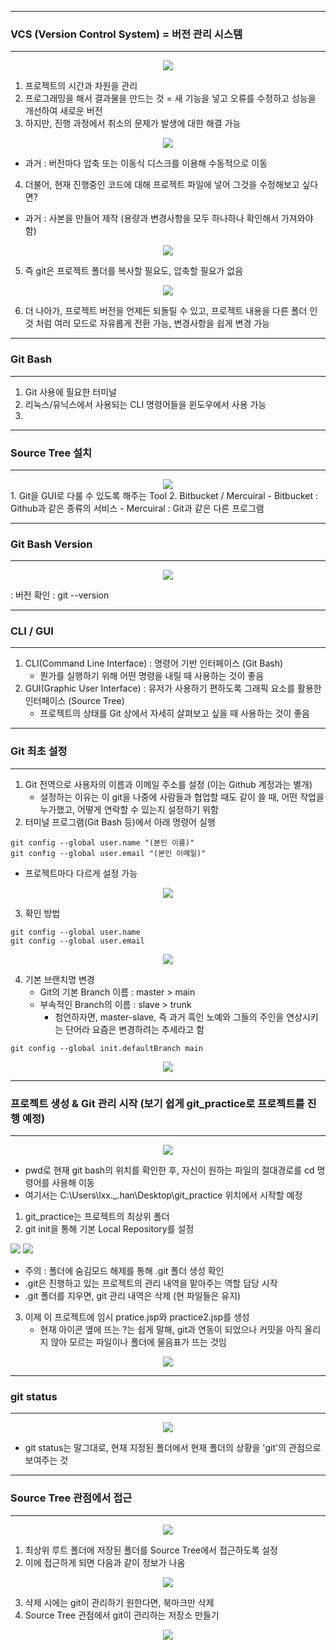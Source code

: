 -----
### VCS (Version Control System) = 버전 관리 시스템
-----
<div align="center">
<img src="https://github.com/sooyounghan/Git-Github/assets/34672301/810d3a35-6246-4126-aadf-9191e0b7f038">
</div>

1. 프로젝트의 시간과 차원을 관리
2. 프로그래밍을 해서 결과물을 만드는 것 = 새 기능을 넣고 오류를 수정하고 성능을 개선하여 새로운 버전
3. 하지만, 진행 과정에서 취소의 문제가 발생에 대한 해결 가능
<div align="center">
<img src="https://github.com/sooyounghan/Git-Github/assets/34672301/28db689a-4b7b-41eb-8151-e560445e007a">
</div>

  - 과거 : 버전마다 압축 또는 이동식 디스크를 이용해 수동적으로 이동

4. 더불어, 현재 진행중인 코드에 대해 프로젝트 파일에 넣어 그것을 수정해보고 싶다면?
  - 과거 : 사본을 만들어 제작 (용량과 변경사항을 모두 하나하나 확인해서 가져와야 함)
<div align="center">
<img src="https://github.com/sooyounghan/Git-Github/assets/34672301/97428606-4752-438a-9a97-3887e3449a9a">
</div>

5. 즉 git은 프로젝트 폴더를 복사할 필요도, 압축할 필요가 없음
<div align="center">
<img src="https://github.com/sooyounghan/Git-Github/assets/34672301/d27449dd-a2ce-49f1-a13b-85e33ebd28ad">
</div>

6. 더 나아가, 프로젝트 버전을 언제든 되돌릴 수 있고, 프로젝트 내용을 다른 폴더 인 것 처럼 여러 모드로 자유롭게 전환 가능, 변경사항을 쉽게 변경 가능

-----
### Git Bash
-----
1. Git 사용에 필요한 터미널
2. 리눅스/유닉스에서 사용되는 CLI 명령어들을 윈도우에서 사용 가능
3. 
-----
### Source Tree 설치
-----
<div align="center">
<img src ="https://github.com/sooyounghan/Git-Github/assets/34672301/dc4b54ec-60e4-4ac7-8065-8623b06185e7">
</div>
1. Git을 GUI로 다룰 수 있도록 해주는 Tool
2. Bitbucket / Mercuiral
   - Bitbucket : Github과 같은 종류의 서비스
   - Mercuiral : Git과 같은 다른 프로그램

-----
### Git Bash Version
-----
<div align="center">
<img src="https://github.com/sooyounghan/Git-Github/assets/34672301/d33b2aff-4b2e-457b-a683-44ad8c662d12">
</div>

: 버전 확인 : git --version

-----
### CLI / GUI
-----
1. CLI(Command Line Interface) : 명령어 기반 인터페이스 (Git Bash)
   - 뭔가를 실행하기 위해 어떤 명령을 내릴 때 사용하는 것이 좋음
2. GUI(Graphic User Interface) : 유저가 사용하기 편하도록 그래픽 요소를 활용한 인터페이스 (Source Tree)
   - 프로젝트의 상태를 Git 상에서 자세히 살펴보고 싶을 때 사용하는 것이 좋음

-----
### Git 최초 설정
-----
1. Git 전역으로 사용자의 이름과 이메일 주소를 설정 (이는 Github 계정과는 별개)
   - 설정하는 이유는 이 git을 나중에 사람들과 협업할 때도 같이 쓸 때, 어떤 작업을 누가했고, 어떻게 연락할 수 있는지 설정하기 위함
2. 터미널 프로그램(Git Bash 등)에서 아래 명령어 실행
```git
git config --global user.name "(본인 이름)"
git config --global user.email "(본인 이메일)"
```
   - 프로젝트마다 다르게 설정 가능
<div align="center">
<img src="https://github.com/sooyounghan/Git-Github/assets/34672301/89959e67-b3ab-4147-8a33-b23a33addd5d">
</div>

3. 확인 방법
```git
git config --global user.name 
git config --global user.email 
```
<div align="center">
<img src="https://github.com/sooyounghan/Git-Github/assets/34672301/a376d1b8-46a2-42e7-8439-cb009519045f">
</div>

4. 기본 브랜치명 변경
   - Git의 기본 Branch 이름 : master > main
   - 부속적인 Branch의 이름 : slave > trunk
     * 첨언하자면, master-slave, 즉 과거 흑인 노예와 그들의 주인을 연상시키는 단어라 요즘은 변경하려는 추세라고 함

```git
git config --global init.defaultBranch main
```
<div align="center">
<img src="https://github.com/sooyounghan/Git-Github/assets/34672301/8c95e991-9c12-4b88-8011-9f7d07f16ac3">
</div>

-----
### 프로젝트 생성 & Git 관리 시작 (보기 쉽게 git_practice로 프로젝트를 진행 예정)
-----
<div align="center">
<img src="https://github.com/sooyounghan/Git-Github/assets/34672301/2d370eb9-1fed-4376-b8c6-2d9a085ab44f">
</div>

* pwd로 현재 git bash의 위치를 확인한 후, 자신이 원하는 파일의 절대경로를 cd 명령어를 사용해 이동
* 여기서는 C:\Users\lxx._.han\Desktop\git_practice 위치에서 시작할 예정
1. git_practice는 프로젝트의 최상위 폴더
2. git init을 통해 기본 Local Repository를 설정

<div aling="center">
<img src="https://github.com/sooyounghan/Git-Github/assets/34672301/3e885130-19cc-4770-a89b-787211f2cc77">
<img src="https://github.com/sooyounghan/Git-Github/assets/34672301/365f2876-665c-4b09-bb17-79c598413277">
</div>

  - 주의 : 폴더에 숨김모드 해제를 통해 .git 폴더 생성 확인
  - .git은 진행하고 있는 프로젝트의 관리 내역을 맡아주는 역할 담당 시작
  - .git 폴더를 지우면, git 관리 내역은 삭제 (현 파일들은 유지)

3. 이제 이 프로젝트에 임시 pratice.jsp와 practice2.jsp를 생성
   - 현재 아이콘 옆에 뜨는 ?는 쉽게 말해, git과 연동이 되었으나 커밋을 아직 올리지 않아 모르는 파일이나 폴더에 물음표가 뜨는 것임
<div align="center">
<img src="https://github.com/sooyounghan/Git-Github/assets/34672301/624c6147-4393-418b-bc87-79ef596bd8a7"> 
</div>

-----
### git status
-----
<div align="center">
<img src="https://github.com/sooyounghan/Git-Github/assets/34672301/3a292fae-2c3d-42a3-bc68-fba5cc7046c7">
</div>

  - git status는 말그대로, 현재 지정된 폴더에서 현재 폴더의 상황을 'git'의 관점으로 보여주는 것

-----
### Source Tree 관점에서 접근
-----
<div align="center">
<img src="https://github.com/sooyounghan/Git-Github/assets/34672301/95da7a32-01de-4a21-90aa-d10e16452c98">
</div>

1. 최상위 루트 폴더에 저장된 폴더를 Source Tree에서 접근하도록 설정
2. 이에 접근하게 되면 다음과 같이 정보가 나옴
<div align="center">
<img src="https://github.com/sooyounghan/Git-Github/assets/34672301/cc18e2a0-caf5-47e2-be3f-fc81c8123719">
</div>

3. 삭제 시에는 git이 관리하기 원한다면, 북마크만 삭제
4. Source Tree 관점에서 git이 관리하는 저장소 만들기
<div align="center">
<img src="https://github.com/sooyounghan/Git-Github/assets/34672301/be8c462d-72e8-4829-ba60-4e5763dd5682">
</div>
